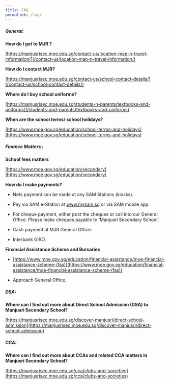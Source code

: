 ```yaml
---
title: FAQ
permalink: /faq/
---
```

##### **General:**

**How do I get to MJR ?**

[https://manjusrisec.moe.edu.sg/contact-us/location-map-n-travel-information/](/contact-us/location-map-n-travel-information/)

**How do I contact MJR?**

[https://manjusrisec.moe.edu.sg/contact-us/school-contact-details/](/contact-us/school-contact-details/)

**Where do I buy school uniforms?**

[https://manjusrisec.moe.edu.sg/students-n-parents/textbooks-and-uniforms](/students-and-parents/textbooks-and-uniforms)  

**When are the school terms/ school holidays?**

[https://www.moe.gov.sg/education/school-terms-and-holidays](https://www.moe.gov.sg/education/school-terms-and-holidays)  

##### **Finance Matters :**    
**School fees matters**

[https://www.moe.gov.sg/education/secondary](https://www.moe.gov.sg/education/secondary)  

**How do I make payments?**

*   Nets payment can be made at any SAM Stations (kiosks).  
    
*   Pay via SAM e-Station at <a href="http://www.mysam.sg/" target="_blank">www.mysam.sg</a> or via SAM mobile app.  
    
*   For cheque payment, either post the cheques or call into our General Office. Please make cheques payable to ‘Manjusri Secondary School’.  
    
*   Cash payment at MJR General Office.  
    
*   Interbank GIRO.  
    

**Financial Assistance Scheme and Bursaries**

*   [https://www.moe.gov.sg/education/financial-assistance/moe-financial-assistance-scheme-(fas)](https://www.moe.gov.sg/education/financial-assistance/moe-financial-assistance-scheme-(fas))  
    
*   Approach General Office.  
    

##### **DSA:** 

**Where can I find out more about Direct School Admission (DSA) to Manjusri Secondary School?**

[https://manjusrisec.moe.edu.sg/discover-manjusri/direct-school-admission](https://manjusrisec.moe.edu.sg/discover-manjusri/direct-school-admission)  
  

##### **CCA:**

**Where can I find out more about CCAs and related CCA matters in Manjusri Secondary School?**

[https://manjusrisec.moe.edu.sg/cca/clubs-and-societies](https://manjusrisec.moe.edu.sg/cca/clubs-and-societies)